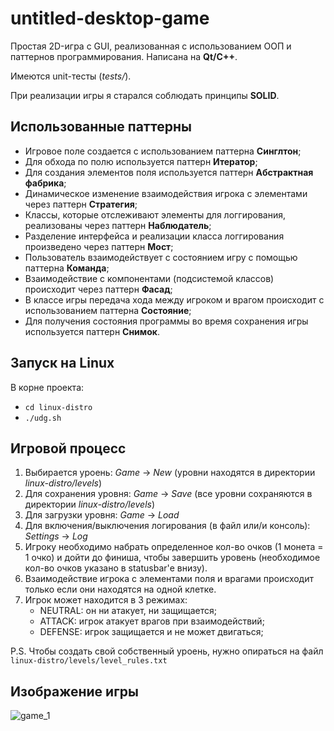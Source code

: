 # untitled-desktop-game

Простая 2D-игра с GUI, реализованная с использованием ООП и паттернов программирования. Написана на **Qt/C++**.

Имеются unit-тесты (_tests/_).

При реализации игры я старался соблюдать принципы **SOLID**.

## Использованные паттерны

* Игровое поле создается с использованием паттерна **Синглтон**;
* Для обхода по полю используется паттерн **Итератор**;
* Для создания элементов поля используется паттерн **Абстрактная фабрика**;
* Динамическое изменение взаимодействия игрока с элементами через паттерн **Стратегия**;
* Классы, которые отслеживают элементы для логгирования, реализованы через паттерн **Наблюдатель**;
* Разделение интерфейса и реализации класса логгирования произведено через паттерн **Мост**;
* Пользователь взаимодействует с состоянием игру с помощью паттерна **Команда**;
* Взаимодействие с компонентами (подсистемой классов) происходит через паттерн **Фасад**;
* В классе игры передача хода между игроком и врагом происходит с использованием паттерна **Состояние**;
* Для получения состояния программы во время сохранения игры используется паттерн **Снимок**.

## Запуск на Linux

В корне проекта:
* `cd linux-distro`
* `./udg.sh`

## Игровой процесс
1. Выбирается уроень: _Game_ -> _New_ (уровни находятся в директории _linux-distro/levels_)
2. Для сохранения уровня: _Game_ -> _Save_ (все уровни сохраняются в директории _linux-distro/levels_)
3. Для загрузки уровня: _Game_ -> _Load_
4. Для включения/выключения логирования (в файл или/и консоль): _Settings_ -> _Log_
5. Игроку необходимо набрать определенное кол-во очков (1 монета = 1 очко) и дойти до финиша, чтобы завершить уровень (необходимое кол-во очков указано в statusbar'е внизу).
6. Взаимодействие игрока с элементами поля и врагами происходит только если они находятся на одной клетке.
7. Игрок может находится в 3 режимах:
    * NEUTRAL: он ни атакует, ни защищается;
    * ATTACK: игрок атакует врагов при взаимодействий;
    * DEFENSE: игрок защищается и не может двигаться;

P.S. Чтобы создать свой собственный уроень, нужно опираться на файл `linux-distro/levels/level_rules.txt`

## Изображение игры

![game_1](https://user-images.githubusercontent.com/54960990/159426655-1ac86526-29bc-4bdf-be4f-479cfb898afb.png)
